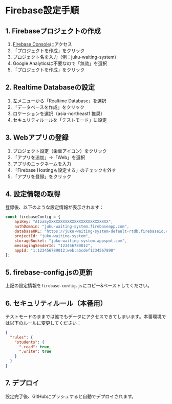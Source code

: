 # Firebase設定手順

## 1. Firebaseプロジェクトの作成

1. [Firebase Console](https://console.firebase.google.com/)にアクセス
2. 「プロジェクトを作成」をクリック
3. プロジェクト名を入力（例：juku-waiting-system）
4. Google Analyticsは不要なので「無効」を選択
5. 「プロジェクトを作成」をクリック

## 2. Realtime Databaseの設定

1. 左メニューから「Realtime Database」を選択
2. 「データベースを作成」をクリック
3. ロケーションを選択（asia-northeast1 推奨）
4. セキュリティルールを「テストモード」に設定

## 3. Webアプリの登録

1. プロジェクト設定（歯車アイコン）をクリック
2. 「アプリを追加」→「Web」を選択
3. アプリのニックネームを入力
4. 「Firebase Hostingも設定する」のチェックを外す
5. 「アプリを登録」をクリック

## 4. 設定情報の取得

登録後、以下のような設定情報が表示されます：

```javascript
const firebaseConfig = {
    apiKey: "AIzaSyXXXXXXXXXXXXXXXXXXXXXXXXXX",
    authDomain: "juku-waiting-system.firebaseapp.com",
    databaseURL: "https://juku-waiting-system-default-rtdb.firebaseio.com/",
    projectId: "juku-waiting-system",
    storageBucket: "juku-waiting-system.appspot.com",
    messagingSenderId: "123456789012",
    appId: "1:123456789012:web:abcdef1234567890"
};
```

## 5. firebase-config.jsの更新

上記の設定情報を`firebase-config.js`にコピー&ペーストしてください。

## 6. セキュリティルール（本番用）

テストモードのままでは誰でもデータにアクセスできてしまいます。本番環境では以下のルールに変更してください：

```json
{
  "rules": {
    "students": {
      ".read": true,
      ".write": true
    }
  }
}
```

## 7. デプロイ

設定完了後、GitHubにプッシュすると自動でデプロイされます。
